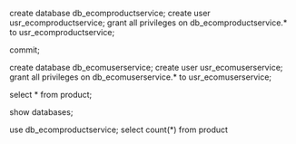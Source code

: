 create database db_ecomproductservice;
create user usr_ecomproductservice;
grant all privileges on db_ecomproductservice.* to usr_ecomproductservice;

commit;

create database db_ecomuserservice;
create user usr_ecomuserservice;
grant all privileges on db_ecomuserservice.* to usr_ecomuserservice;

select * from product;

show databases;

use db_ecomproductservice;
select count(*) from product